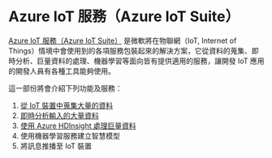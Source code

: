 # Azure IoT 服務（Azure IoT Suite）

[Azure IoT 服務（Azure IoT Suite）](http://www.internetofyourthings.com/) 是微軟將在物聯網（IoT, Internet of Things）情境中會使用到的各項服務包裝起來的解決方案，它從資料的蒐集、即時分析、巨量資料的處理、機器學習等面向皆有提供適用的服務，讓開發 IoT 應用的開發人員有各種工具能夠使用。

這一部份將會介紹下列功能及服務：

  1. [從 IoT 裝置中蒐集大量的資料](01_collect_data_from_iot_devices.md)
  2. [即時分析輸入的大量資料](02_realtime_data_analysis.md)
  3. [使用 Azure HDInsight 處理巨量資料](03_manipulate_big_data_using_azure_hdinsight.md)
  4. 使用機器學習服務建立智慧模型
  5. 將訊息推播至 IoT 裝置